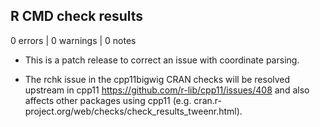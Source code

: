 ## R CMD check results

0 errors | 0 warnings | 0 notes

* This is a patch release to correct an issue with coordinate parsing.

* The rchk issue in the cpp11bigwig CRAN checks will be resolved upstream in cpp11 <https://github.com/r-lib/cpp11/issues/408> and also affects other packages using cpp11 (e.g. cran.r-project.org/web/checks/check_results_tweenr.html).
